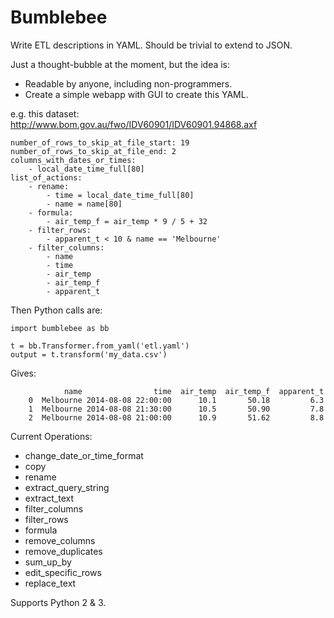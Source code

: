 Bumblebee
=========

Write ETL descriptions in YAML. Should be trivial to extend to JSON.

Just a thought-bubble at the moment, but the idea is:

* Readable by anyone, including non-programmers.
* Create a simple webapp with GUI to create this YAML.

e.g. this dataset: http://www.bom.gov.au/fwo/IDV60901/IDV60901.94868.axf

    number_of_rows_to_skip_at_file_start: 19
    number_of_rows_to_skip_at_file_end: 2
    columns_with_dates_or_times:
        - local_date_time_full[80]
    list_of_actions:
        - rename:
            - time = local_date_time_full[80]
            - name = name[80]
        - formula:
            - air_temp_f = air_temp * 9 / 5 + 32
        - filter_rows:
            - apparent_t < 10 & name == 'Melbourne'
        - filter_columns:
            - name
            - time
            - air_temp
            - air_temp_f
            - apparent_t

Then Python calls are:

    import bumblebee as bb

    t = bb.Transformer.from_yaml('etl.yaml')
    output = t.transform('my_data.csv')

Gives:

                name                time  air_temp  air_temp_f  apparent_t
        0  Melbourne 2014-08-08 22:00:00      10.1       50.18         6.3
        1  Melbourne 2014-08-08 21:30:00      10.5       50.90         7.8
        2  Melbourne 2014-08-08 21:00:00      10.9       51.62         8.8


Current Operations:
* change_date_or_time_format
* copy
* rename
* extract_query_string
* extract_text
* filter_columns
* filter_rows
* formula
* remove_columns
* remove_duplicates
* sum_up_by
* edit_specific_rows
* replace_text

Supports Python 2 & 3.

